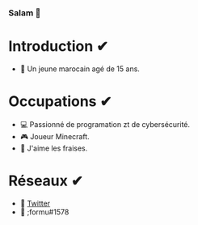 ### Salam 👋
# Introduction ✔
- 🎯 Un jeune marocain agé de 15 ans. 

# Occupations ✔
- 💻 Passionné de programation zt de cybersécurité.
- 🎮 Joueur Minecraft.
- 🍩 J'aime les fraises.

# Réseaux ✔
- 🎈 <a href="https://twitter.com/REDA_AMEZ">Twitter</a> 
- 🎈 ;formu#1578 

